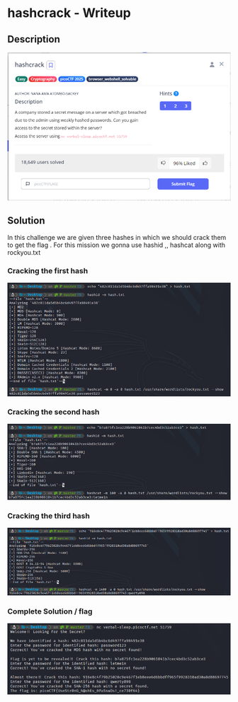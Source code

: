 # hashcrack - Writeup

## Description

![Alt text](img/1.png)

## Solution

In this challenge we are given three hashes in which we should crack them to get the flag .
For this mission we gonna use hashid ,, hashcat along with rockyou.txt

### Cracking the first hash

![Alt text](img/2.png)

### Cracking the second hash

![Alt text](img/3.png)

### Cracking the third hash

![Alt text](img/4.png)

### Complete Solution / flag

![Alt text](img/5.png)
